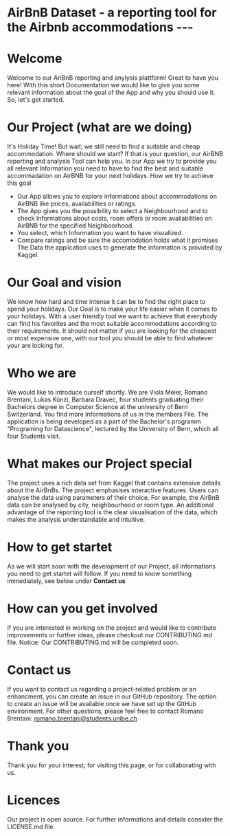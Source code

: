 # AirBnB Dataset - a reporting tool for the Airbnb accommodations ---
# Welcome
Welcome to our AriBnB reporting and anylysis plattform! Great to have you here!
With this short Documentation we would like to give you some relevant information about the goal of the App and why you should use it. So, let's get started.

# Our Project (what are we doing)
It's Holiday Time! But wait, we still need to find a suitable and cheap accommodation. Where should we start?
If that is your question, our AirBNB reporting and analysis Tool can help you. 
In our App we try to provide you all relevant Information you need to have to find the best and suitable accommadation on AirBNB for your next holidays.
How we try to achieve this goal
- Our App allows you to explore informations about accommodations on AirBNB like prices, availabilities or ratings.
- The App gives you the possibility to select a Neighbourhood and to check Informations about costs, room offers or room availabilities on AirBNB for the specified Neighboorhood.  
- You select, which Information you want to have visualized.
- Compare ratings and be sure the accomodation holds what it promises
The Data the application uses to generate the information is provided by Kaggel.

# Our Goal and vision
We know how hard and time intense it can be to find the right place to spend your holidays. Our Goal is to make your life easier when it comes to your holidays. With a user friendly tool we want to achieve that everybody can find his favorites and the most suitable accommodations according to their requirements. It should not matter if you are looking for the cheapest or most expensive one, with our tool you should be able to find whatever your are looking for. 

# Who we are
We would like to introduce ourself shortly. We are Viola Meier, Romano Brentani, Lukas Künzi, Barbara Dravec, four students graduating their Bachelors degree in Computer Science at the university of Bern Switzerland. You find more Informations of us in the members File. 
The application is being developed as a part of the Bachelor's programm "Programing for Datascience", lectured by the University of Bern, which all four Students visit. 

# What makes our Project special 
The project uses a rich data set from Kaggel that contains extensive details about the AirBnBs. 
The project emphasises interactive features. Users can analyse the data using parameters of their choice. For example, the AirBnB data can be analysed by city, neighbourhood or room type.
An additional advantage of the reporting tool is the clear visualisation of the data, which makes the analysis understandable and intuitive.

# How to get startet
As we will start soon with the development of our Project, all informations you need to get startet will follow. If you need to know something immediately, see below under **Contact us**

# How can you get involved
If you are interested in working on the project and would like to contribute improvements or further ideas, please checkout our 
CONTRIBUTING.md file. 
Notice: Our CONTRIBUTING.md will be completed soon. 

# Contact us
If you want to contact us regarding a project-related problem or an enhancment, you can create an issue in our GitHub repository. The option to create an issue will be available once we have set up the GitHub environment. For other questions, please feel free to contact Romano Brentani: romano.brentani@students.unibe.ch

# Thank you
Thank you for your interest, for visiting this page, or for collaborating with us. 


# Licences
Our project is open source. For further informations and details consider the  LICENSE.md file.


